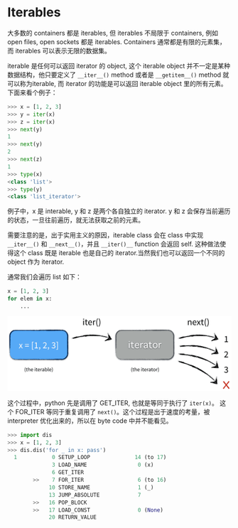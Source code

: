 # Iterables

大多数的 containers 都是 iterables, 但 iterables 不局限于 containers, 例如 open files, open sockets 都是 iterables. Containers 通常都是有限的元素集，而 iterables 可以表示无限的数据集。

iterable 是任何可以返回 iterator 的 object, 这个 iterable object 并不一定是某种数据结构，他只要定义了 `__iter__()` method 或者是 `__getitem__()` method 就可以称为iterable, 而 iterator 的功能是可以返回 iterable object 里的所有元素。 下面来看个例子：

```python
>>> x = [1, 2, 3]
>>> y = iter(x)
>>> z = iter(x)
>>> next(y)
1
>>> next(y)
2
>>> next(z)
1
>>> type(x)
<class 'list'>
>>> type(y)
<class 'list_iterator'>
```

例子中，x 是 interable, y 和 z 是两个各自独立的 iterator. y 和 z 会保存当前遍历的状态，一旦往前遍历，就无法获取之前的元素。

需要注意的是，出于实用主义的原因，iterable class 会在 class 中实现 `__iter__()` 和 `__next__()`，并且 `__iter()__` function 会返回 self. 这种做法使得这个 class 既是 iterable 也是自己的 iterator.当然我们也可以返回一个不同的 object 作为 iterator.

通常我们会遍历 list 如下：

```python
x = [1, 2, 3]
for elem in x:
    ...
```

![](pic/iterable-vs-iterator.png)

这个过程中，python 先是调用了 GET_ITER, 也就是等同于执行了 `iter(x)`。 这个 FOR_ITER 等同于重复调用了 `next()`。这个过程是出于速度的考量，被 interpreter 优化出来的，所以在 byte code 中并不能看见。

```python
>>> import dis
>>> x = [1, 2, 3]
>>> dis.dis('for _ in x: pass')
  1           0 SETUP_LOOP              14 (to 17)
              3 LOAD_NAME                0 (x)
              6 GET_ITER
        >>    7 FOR_ITER                 6 (to 16)
             10 STORE_NAME               1 (_)
             13 JUMP_ABSOLUTE            7
        >>   16 POP_BLOCK
        >>   17 LOAD_CONST               0 (None)
             20 RETURN_VALUE
```


